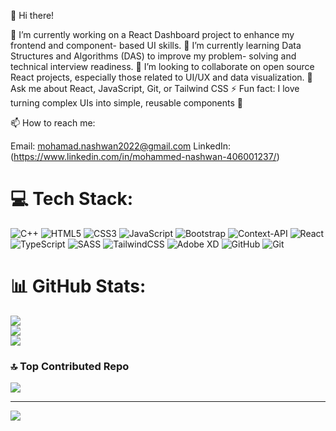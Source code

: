 👋 Hi there!

🔭 I’m currently working on a React Dashboard project to enhance my frontend and component- based UI skills.
🌱 I’m currently learning Data Structures and Algorithms (DAS) to improve my problem- solving and technical interview readiness.
🤝 I’m looking to collaborate on open source React projects, especially those related to UI/UX and data visualization.
💬 Ask me about React, JavaScript, Git, or Tailwind CSS
⚡ Fun fact: I love turning complex UIs into simple, reusable components 🔧

📫 How to reach me:

Email: mohamad.nashwan2022@gmail.com
LinkedIn:(https://www.linkedin.com/in/mohammed-nashwan-406001237/)


# 💻 Tech Stack:
![C++](https://img.shields.io/badge/c++-%2300599C.svg?style=for-the-badge&logo=c%2B%2B&logoColor=white) ![HTML5](https://img.shields.io/badge/html5-%23E34F26.svg?style=for-the-badge&logo=html5&logoColor=white) ![CSS3](https://img.shields.io/badge/css3-%231572B6.svg?style=for-the-badge&logo=css3&logoColor=white) ![JavaScript](https://img.shields.io/badge/javascript-%23323330.svg?style=for-the-badge&logo=javascript&logoColor=%23F7DF1E) ![Bootstrap](https://img.shields.io/badge/bootstrap-%238511FA.svg?style=for-the-badge&logo=bootstrap&logoColor=white) ![Context-API](https://img.shields.io/badge/Context--Api-000000?style=for-the-badge&logo=react) ![React](https://img.shields.io/badge/react-%2320232a.svg?style=for-the-badge&logo=react&logoColor=%2361DAFB) ![TypeScript](https://img.shields.io/badge/typescript-%23007ACC.svg?style=for-the-badge&logo=typescript&logoColor=white) ![SASS](https://img.shields.io/badge/SASS-hotpink.svg?style=for-the-badge&logo=SASS&logoColor=white) ![TailwindCSS](https://img.shields.io/badge/tailwindcss-%2338B2AC.svg?style=for-the-badge&logo=tailwind-css&logoColor=white) ![Adobe XD](https://img.shields.io/badge/Adobe%20XD-470137?style=for-the-badge&logo=Adobe%20XD&logoColor=#FF61F6) ![GitHub](https://img.shields.io/badge/github-%23121011.svg?style=for-the-badge&logo=github&logoColor=white) ![Git](https://img.shields.io/badge/git-%23F05033.svg?style=for-the-badge&logo=git&logoColor=white)


# 📊 GitHub Stats:
![](https://github-readme-stats.vercel.app/api?username=mohammed175397&theme=swift&hide_border=false&include_all_commits=true&count_private=false)<br/>
![](https://nirzak-streak-stats.vercel.app/?user=mohammed175397&theme=swift&hide_border=false)<br/>
![](https://github-readme-stats.vercel.app/api/top-langs/?username=mohammed175397&theme=swift&hide_border=false&include_all_commits=true&count_private=false&layout=compact)

### 🔝 Top Contributed Repo
![](https://github-contributor-stats.vercel.app/api?username=mohammed175397&limit=5&theme=dark&combine_all_yearly_contributions=true)

---
[![](https://visitcount.itsvg.in/api?id=mohammed175397&icon=0&color=0)](https://visitcount.itsvg.in)

<!-- Proudly created with GPRM ( https://gprm.itsvg.in ) -->

